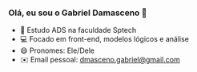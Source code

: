 ### Olá, eu sou o Gabriel Damasceno 👋


- 🎒 Estudo ADS na faculdade Sptech
- 💻 Focado em front-end, modelos lógicos e análise
- 😄 Pronomes: Ele/Dele
- ✉️ Email pessoal: dmasceno.gabriel@gmail.com
